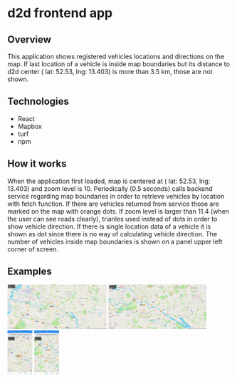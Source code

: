 # d2d frontend app

## Overview
This application shows registered vehicles locations and directions on the map.
If last location of a vehicle is inside map boundaries but its distance to d2d center ( lat: 52.53, lng: 13.403) is more than 3.5 km, those are not shown.

## Technologies
* React 
* Mapbox
* turf
* npm

## How it works
When the application first loaded, map is centered at ( lat: 52.53, lng: 13.403) and zoom level is 10. 
Periodically (0.5 seconds) calls backend service regarding map boundaries in order to retrieve vehicles by location with fetch function. 
If there are vehicles returned from service those are marked on the map with orange dots.
If zoom level is larger than 11.4 (when the user can see roads clearly), trianles used instead of dots in order to show vehicle direction.
If there is single location data of a vehicle it is shown as dot since there is no way of calculating vehicle direction.
The number of vehicles inside map boundaries is shown on a panel upper left corner of screen.

## Examples
<img src="screenshots/Capture1.PNG" alt="loaded desktop" style="height:100px;"/>
<img src="screenshots/Capture2.PNG" alt="zoomed desktop" style="height:100px;"/>
<img src="screenshots/IMG_0499.png" alt="loaded mobile" style="height:100px;"/>
<img src="screenshots/IMG_0500.png" alt="zoomed mobile" style="height:100px;"/>





